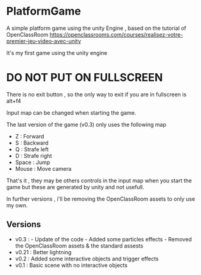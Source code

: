 # PlatformGame
A simple platform game using the unity Engine , based on the tutorial of OpenClassRoom https://openclassrooms.com/courses/realisez-votre-premier-jeu-video-avec-unity


It's my first game using the unity engine

# DO NOT PUT ON FULLSCREEN
There is no exit button , so the only way to exit if you are in fullscreen is alt+f4

Input map can be changed when starting the game.

The last version of the game (v0.3) only uses the following map

* Z : Forward
* S : Backward
* Q : Strafe left
* D : Strafe right
* Space : Jump
* Mouse : Move camera

That's it , they may be others controls in the input map when you start the game but these are generated by unity and not usefull.


In further versions , i'll be removing the OpenClassRoom assets to only use my own.


## Versions ##

* v0.3 : - Update of the code
         - Added some particles effects
         - Removed the OpenClassRoom assets & the standard assests
* v0.21 : Better lightning
* v0.2 : Added some interactive objects and trigger effects
* v0.1 : Basic scene with no interactive objects
   

